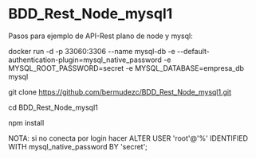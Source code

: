 # BDD_Rest_Node_mysql1
Pasos para ejemplo de API-Rest plano de node y mysql:

docker run -d -p 33060:3306 --name mysql-db  -e --default-authentication-plugin=mysql_native_password -e MYSQL_ROOT_PASSWORD=secret -e MYSQL_DATABASE=empresa_db  mysql

git clone https://github.com/bermudezc/BDD_Rest_Node_mysql1.git

cd BDD_Rest_Node_mysql1

npm install

NOTA: si no conecta por login hacer  ALTER USER 'root'@'%' IDENTIFIED WITH mysql_native_password BY 'secret';






